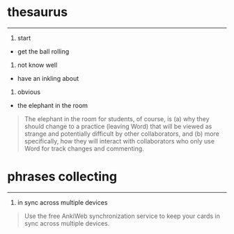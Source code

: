 # thesaurus
- - - - - - - 
1. start
  * get the ball rolling

1. not know well 
  * have an inkling about

1. obvious
  * the elephant in the room

  > The elephant in the room for students, of course, is (a) why they should change to a practice (leaving Word) that will be viewed as strange and potentially difficult by other collaborators, and (b) more specifically, how they will interact with collaborators who only use Word for track changes and commenting. 

# phrases collecting
- - - - - - - - - 
1. in sync across multiple devices

> Use the free AnkiWeb synchronization service to keep your cards in sync across multiple devices. 



